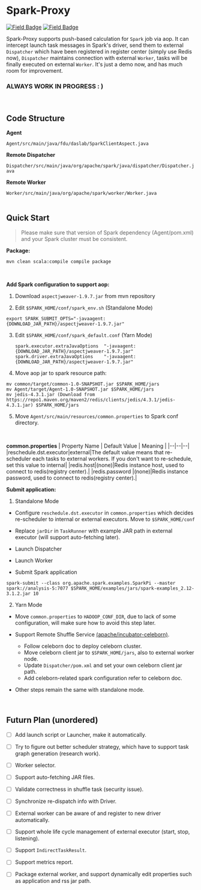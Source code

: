 # Spark-Proxy
[![Field Badge](https://img.shields.io/badge/Distributed%20Computing-pink.svg)](mailto:wangweirao16@gmail.com)
[![Field Badge](https://img.shields.io/badge/Volunteer%20Computing-purple.svg)](mailto:wangweirao16@gmail.com)

Spark-Proxy supports push-based calculation for `Spark` job via aop. It can intercept launch task messages in Spark's driver, send them to external `Dispatcher` which have been registered in register center (simply use Redis now), `Dispatcher` maintains connection with external `Worker`, tasks will be finally executed on external `Worker`. It's just a demo now, and has much room for improvement.
### ALWAYS WORK IN PROGRESS : )
<br>

## Code Structure

**Agent**

`Agent/src/main/java/fdu/daslab/SparkClientAspect.java`

**Remote Dispatcher**

`Dispatcher/src/main/java/org/apache/spark/java/dispatcher/Dispatcher.java`

**Remote Worker**

`Worker/src/main/java/org/apache/spark/worker/Worker.java`
<br><br>

## Quick Start

> Please make sure that version of Spark dependency (Agent/pom.xml) and your Spark cluster must be consistent.

**Package:**

```shell
mvn clean scala:compile compile package
```
<br>

**Add Spark configuration to support aop:**

1. Download `aspectjweaver-1.9.7.jar` from mvn repository

2. Edit `$SPARK_HOME/conf/spark_env.sh` (Standalone Mode)

  ```shell
  export SPARK_SUBMIT_OPTS="-javaagent:{DOWNLOAD_JAR_PATH}/aspectjweaver-1.9.7.jar"
  ```

3. Edit `$SPARK_HOME/conf/spark_default.conf` (Yarn Mode)

   ```shell
   spark.executor.extraJavaOptions  "-javaagent:{DOWNLOAD_JAR_PATH}/aspectjweaver-1.9.7.jar"
   spark.driver.extraJavaOptions    "-javaagent:{DOWNLOAD_JAR_PATH}/aspectjweaver-1.9.7.jar"
   ```

4. Move aop jar to spark resource path:

  ```shell
  mv common/target/common-1.0-SNAPSHOT.jar $SPARK_HOME/jars
  mv Agent/target/Agent-1.0-SNAPSHOT.jar $SPARK_HOME/jars
  mv jedis-4.3.1.jar (Download from https://repo1.maven.org/maven2/redis/clients/jedis/4.3.1/jedis-4.3.1.jar) $SPARK_HOME/jars
  ```

5. Move `Agent/src/main/resources/common.properties` to Spark conf directory. 

<br>

**common.properties**
| Property Name | Default Value | Meaning |
|--|--|--|
|reschedule.dst.executor|external|The default value means that re-scheduler each tasks to external workers. If you don't want to re-schedule, set this value to internal|
|redis.host|(none)|Redis instance host, used to connect to redis(registry center).|
|redis.password |(none)|Redis instance password, used to connect to redis(registry center).|
<br>

**Submit application:**

1. Standalone Mode

  - Configure `reschedule.dst.executor` in `common.properties` which decides re-scheduler to internal or external executors. Move to `$SPARK_HOME/conf`

  - Replace `jarDir` in `TaskRunner` with example JAR path in external executor (will support auto-fetching later).

  - Launch Dispatcher

  - Launch Worker

  - Submit Spark application

  ```shell
  spark-submit --class org.apache.spark.examples.SparkPi --master spark://analysis-5:7077 $SPARK_HOME/examples/jars/spark-examples_2.12-3.1.2.jar 10
  ```

2. Yarn Mode
   
  - Move `common.properties` to `HADOOP_CONF_DIR`, due to lack of some configuration, will make sure how to avoid this step later. 

  - Support Remote Shuffle Service [(apache/incubator-celeborn)](https://github.com/apache/incubator-celeborn).
    - Follow celeborn doc to deploy celeborn cluster.
    - Move celeborn client jar to `$SPARK_HOME/jars`, also to external worker node.
    - Update `Dispatcher/pom.xml` and set your own celeborn client jar path.
    - Add celeborn-related spark configuration refer to celeborn doc. 

  - Other steps remain the same with standalone mode.
    
<br>

## Futurn Plan (unordered)

- [ ] Add launch script or Launcher, make it automatically.

- [ ] Try to figure out better scheduler strategy, which have to support task graph generation (research work).

- [ ] Worker selector.

- [ ] Support auto-fetching JAR files. 

- [ ] Validate correctness in shuffle task (security issue). 

- [ ] Synchronize re-dispatch info with Driver.

- [ ] External worker can be aware of and register to new driver automatically. 

- [ ] Support whole life cycle management of external executor (start, stop, listening).

- [ ] Support `IndirectTaskResult`.

- [ ] Support metrics report.

- [ ] Package external worker, and support dynamically edit properties such as application and rss jar path. 

    
